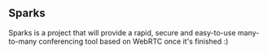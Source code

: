 ## Sparks
Sparks is a project that will provide a rapid, secure and easy-to-use many-to-many conferencing tool based on WebRTC once it's finished :)
